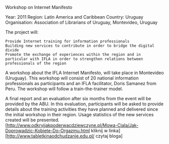 Workshop on Internet Manifesto

Year: 2011
Region: Latin America and Caribbean
Country: Uruguay
Organisation: Association of Librarians of Uruguay, Montevideo, Uruguay

The project will:

    Provide Internet training for information professionals
    Building new services to contribute in order to bridge the digital divide
    Promote the exchange of experiences within the region and in particular with IFLA in order to strengthen relations between professionals of the region

A workshop about the IFLA Internet Manifesto, will take place in Montevideo (Uruguay). This workshop will consist of 20 national information professionals as participants and an IFLA facilitator, Doris Samanez from Peru. The workshop will follow a train-the-trainer model.

A final report and an evaluation after six months from the event will be provided by the ABU. In this evaluation, participants will be asked to provide details about the training activities they have planned and delivered since the initial workshop in their region. Usage statistics of the new services created will be presented. 
[http://www.odkryjjakpoderwacdziewczyne.pl/Mowa-Ciala/Jak-Doprowadzic-Kobiete-Do-Orgazmu.html kliknij w linka] 
[http://www.tabletkinaodchudzanie.edu.pl/ czytaj bloga]